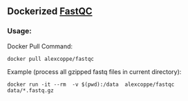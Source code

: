 ## Dockerized  [FastQC](http://www.bioinformatics.babraham.ac.uk/projects/fastqc/)


### Usage:

Docker Pull Command:

```
docker pull alexcoppe/fastqc
```

Example (process all gzipped fastq files in current directory):

```
docker run -it --rm  -v $(pwd):/data  alexcoppe/fastqc  data/*.fastq.gz
```
